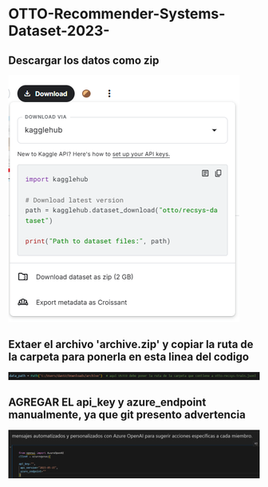 # OTTO-Recommender-Systems-Dataset-2023-

## Descargar los datos como zip

![SVD Explicación](Screenshot%202025-05-11%20103037.png)

##  Extaer el archivo 'archive.zip' y copiar la ruta de la carpeta para ponerla en esta linea del codigo

![SVD Explicación](Screenshot%202025-05-11%20104046.png)

## AGREGAR EL api_key  y azure_endpoint manualmente, ya que git presento advertencia

![SVD Explicación](Screenshot%202025-05-11%20113115.png)
